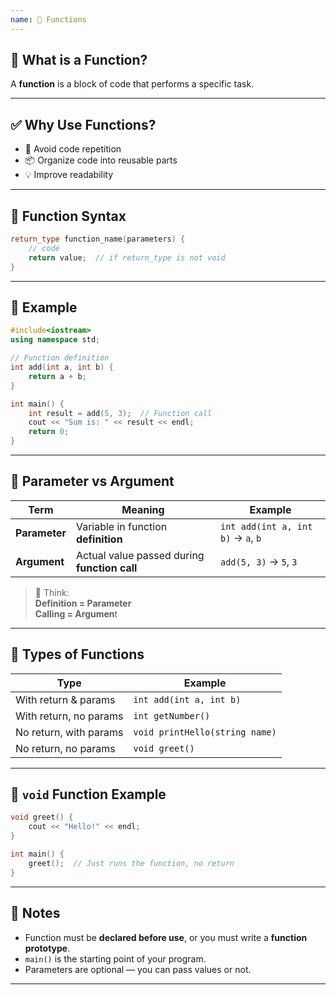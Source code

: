 ```yaml
---
name: 🎪 Functions
---
```




## 🔧 What is a Function?

A **function** is a block of code that performs a specific task.

---
 
## ✅ Why Use Functions?

- 🚀 Avoid code repetition
- 📦 Organize code into reusable parts
- 💡 Improve readability

---

## 🧱 Function Syntax

```cpp
return_type function_name(parameters) {
    // code
    return value;  // if return_type is not void
}
```

---

## 🧪 Example 

```cpp
#include<iostream>
using namespace std;

// Function definition
int add(int a, int b) {
    return a + b;
}

int main() {
    int result = add(5, 3);  // Function call
    cout << "Sum is: " << result << endl;
    return 0;
}
```

---
## 🔁 Parameter vs Argument

| Term          | Meaning                                      | Example                            |
| ------------- | -------------------------------------------- | ---------------------------------- |
| **Parameter** | Variable in function **definition**          | `int add(int a, int b)` → `a`, `b` |
| **Argument**  | Actual value passed during **function call** | `add(5, 3)` → `5`, `3`             |
> 📌 Think:  
>**Definition = Parameter**  
>**Calling = Argumen**t

---
## 🔁 Types of Functions

| Type                   | Example                        |
| ---------------------- | ------------------------------ |
| With return & params   | `int add(int a, int b)`        |
| With return, no params | `int getNumber()`              |
| No return, with params | `void printHello(string name)` |
| No return, no params   | `void greet()`                 |

---

## 🎯 `void` Function Example

```cpp
void greet() {
    cout << "Hello!" << endl;
}

int main() {
    greet();  // Just runs the function, no return
}
```

---

## 📌 Notes

- Function must be **declared before use**, or you must write a **function prototype**.
- `main()` is the starting point of your program.
- Parameters are optional —  you can pass values or not.
 
---














